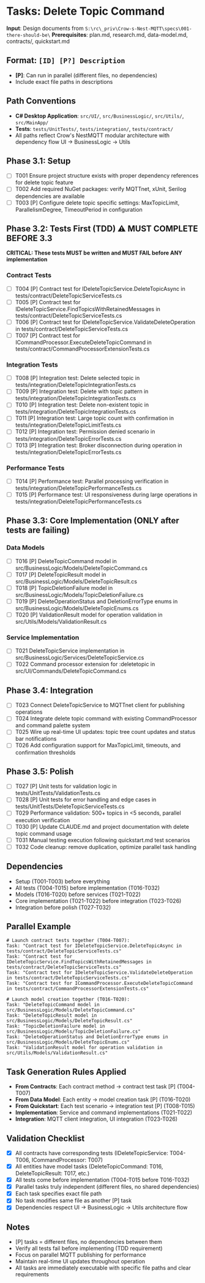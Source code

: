 # Tasks: Delete Topic Command

**Input**: Design documents from `S:\rc\_priv\Crow-s-Nest-MQTT\specs\001-there-should-be\`
**Prerequisites**: plan.md, research.md, data-model.md, contracts/, quickstart.md

## Format: `[ID] [P?] Description`
- **[P]**: Can run in parallel (different files, no dependencies)
- Include exact file paths in descriptions

## Path Conventions
- **C# Desktop Application**: `src/UI/`, `src/BusinessLogic/`, `src/Utils/`, `src/MainApp/`
- **Tests**: `tests/UnitTests/`, `tests/integration/`, `tests/contract/`
- All paths reflect Crow's NestMQTT modular architecture with dependency flow UI → BusinessLogic → Utils

## Phase 3.1: Setup
- [ ] T001 Ensure project structure exists with proper dependency references for delete topic feature
- [ ] T002 Add required NuGet packages: verify MQTTnet, xUnit, Serilog dependencies are available
- [ ] T003 [P] Configure delete topic specific settings: MaxTopicLimit, ParallelismDegree, TimeoutPeriod in configuration

## Phase 3.2: Tests First (TDD) ⚠️ MUST COMPLETE BEFORE 3.3
**CRITICAL: These tests MUST be written and MUST FAIL before ANY implementation**

### Contract Tests
- [ ] T004 [P] Contract test for IDeleteTopicService.DeleteTopicAsync in tests/contract/DeleteTopicServiceTests.cs
- [ ] T005 [P] Contract test for IDeleteTopicService.FindTopicsWithRetainedMessages in tests/contract/DeleteTopicServiceTests.cs
- [ ] T006 [P] Contract test for IDeleteTopicService.ValidateDeleteOperation in tests/contract/DeleteTopicServiceTests.cs
- [ ] T007 [P] Contract test for ICommandProcessor.ExecuteDeleteTopicCommand in tests/contract/CommandProcessorExtensionTests.cs

### Integration Tests
- [ ] T008 [P] Integration test: Delete selected topic in tests/integration/DeleteTopicIntegrationTests.cs
- [ ] T009 [P] Integration test: Delete with topic pattern in tests/integration/DeleteTopicIntegrationTests.cs
- [ ] T010 [P] Integration test: Delete non-existent topic in tests/integration/DeleteTopicIntegrationTests.cs
- [ ] T011 [P] Integration test: Large topic count with confirmation in tests/integration/DeleteTopicLimitTests.cs
- [ ] T012 [P] Integration test: Permission denied scenario in tests/integration/DeleteTopicErrorTests.cs
- [ ] T013 [P] Integration test: Broker disconnection during operation in tests/integration/DeleteTopicErrorTests.cs

### Performance Tests
- [ ] T014 [P] Performance test: Parallel processing verification in tests/integration/DeleteTopicPerformanceTests.cs
- [ ] T015 [P] Performance test: UI responsiveness during large operations in tests/integration/DeleteTopicPerformanceTests.cs

## Phase 3.3: Core Implementation (ONLY after tests are failing)

### Data Models
- [ ] T016 [P] DeleteTopicCommand model in src/BusinessLogic/Models/DeleteTopicCommand.cs
- [ ] T017 [P] DeleteTopicResult model in src/BusinessLogic/Models/DeleteTopicResult.cs
- [ ] T018 [P] TopicDeletionFailure model in src/BusinessLogic/Models/TopicDeletionFailure.cs
- [ ] T019 [P] DeleteOperationStatus and DeletionErrorType enums in src/BusinessLogic/Models/DeleteTopicEnums.cs
- [ ] T020 [P] ValidationResult model for operation validation in src/Utils/Models/ValidationResult.cs

### Service Implementation
- [ ] T021 DeleteTopicService implementation in src/BusinessLogic/Services/DeleteTopicService.cs
- [ ] T022 Command processor extension for :deletetopic in src/UI/Commands/DeleteTopicCommand.cs

## Phase 3.4: Integration
- [ ] T023 Connect DeleteTopicService to MQTTnet client for publishing operations
- [ ] T024 Integrate delete topic command with existing CommandProcessor and command palette system
- [ ] T025 Wire up real-time UI updates: topic tree count updates and status bar notifications
- [ ] T026 Add configuration support for MaxTopicLimit, timeouts, and confirmation thresholds

## Phase 3.5: Polish
- [ ] T027 [P] Unit tests for validation logic in tests/UnitTests/ValidationTests.cs
- [ ] T028 [P] Unit tests for error handling and edge cases in tests/UnitTests/DeleteTopicServiceTests.cs
- [ ] T029 Performance validation: 500+ topics in <5 seconds, parallel execution verification
- [ ] T030 [P] Update CLAUDE.md and project documentation with delete topic command usage
- [ ] T031 Manual testing execution following quickstart.md test scenarios
- [ ] T032 Code cleanup: remove duplication, optimize parallel task handling

## Dependencies
- Setup (T001-T003) before everything
- All tests (T004-T015) before implementation (T016-T032)
- Models (T016-T020) before services (T021-T022)
- Core implementation (T021-T022) before integration (T023-T026)
- Integration before polish (T027-T032)

## Parallel Example
```
# Launch contract tests together (T004-T007):
Task: "Contract test for IDeleteTopicService.DeleteTopicAsync in tests/contract/DeleteTopicServiceTests.cs"
Task: "Contract test for IDeleteTopicService.FindTopicsWithRetainedMessages in tests/contract/DeleteTopicServiceTests.cs"
Task: "Contract test for IDeleteTopicService.ValidateDeleteOperation in tests/contract/DeleteTopicServiceTests.cs"
Task: "Contract test for ICommandProcessor.ExecuteDeleteTopicCommand in tests/contract/CommandProcessorExtensionTests.cs"

# Launch model creation together (T016-T020):
Task: "DeleteTopicCommand model in src/BusinessLogic/Models/DeleteTopicCommand.cs"
Task: "DeleteTopicResult model in src/BusinessLogic/Models/DeleteTopicResult.cs"
Task: "TopicDeletionFailure model in src/BusinessLogic/Models/TopicDeletionFailure.cs"
Task: "DeleteOperationStatus and DeletionErrorType enums in src/BusinessLogic/Models/DeleteTopicEnums.cs"
Task: "ValidationResult model for operation validation in src/Utils/Models/ValidationResult.cs"
```

## Task Generation Rules Applied
- **From Contracts**: Each contract method → contract test task [P] (T004-T007)
- **From Data Model**: Each entity → model creation task [P] (T016-T020)
- **From Quickstart**: Each test scenario → integration test [P] (T008-T015)
- **Implementation**: Service and command implementations (T021-T022)
- **Integration**: MQTT client integration, UI integration (T023-T026)

## Validation Checklist
- [x] All contracts have corresponding tests (IDeleteTopicService: T004-T006, ICommandProcessor: T007)
- [x] All entities have model tasks (DeleteTopicCommand: T016, DeleteTopicResult: T017, etc.)
- [x] All tests come before implementation (T004-T015 before T016-T032)
- [x] Parallel tasks truly independent (different files, no shared dependencies)
- [x] Each task specifies exact file path
- [x] No task modifies same file as another [P] task
- [x] Dependencies respect UI → BusinessLogic → Utils architecture flow

## Notes
- [P] tasks = different files, no dependencies between them
- Verify all tests fail before implementing (TDD requirement)
- Focus on parallel MQTT publishing for performance
- Maintain real-time UI updates throughout operation
- All tasks are immediately executable with specific file paths and clear requirements